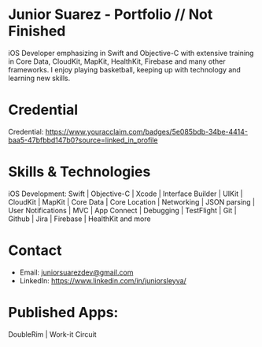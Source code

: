 # Junior Suarez - Portfolio // Not Finished
iOS Developer emphasizing in Swift and Objective-C with extensive training in Core Data, CloudKit, MapKit, HealthKit, Firebase and many other frameworks. I enjoy playing basketball, keeping up with technology and learning new skills.

# Credential
Credential: https://www.youracclaim.com/badges/5e085bdb-34be-4414-baa5-47bfbbd147b0?source=linked_in_profile

# Skills & Technologies
iOS Development:
Swift | Objective-C | Xcode | Interface Builder | UIKit | CloudKit | MapKit | Core Data | Core Location | Networking | JSON parsing | User Notifications | MVC | App Connect | Debugging | TestFlight | Git | Github | Jira | Firebase | HealthKit and more

# Contact
* Email: juniorsuarezdev@gmail.com
* LinkedIn: https://www.linkedin.com/in/juniorsleyva/

# Published Apps:
DoubleRim | Work-it Circuit
